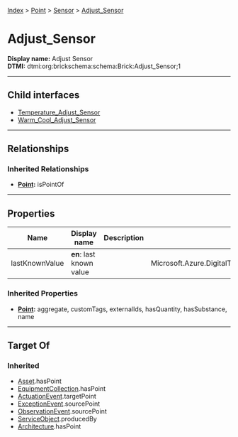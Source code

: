 [Index](../../../index.md) > [Point](../../Point.md) > [Sensor](../Sensor.md) > [Adjust_Sensor](#)
# Adjust_Sensor

**Display name:** Adjust Sensor<br />
**DTMI:** dtmi:org:brickschema:schema:Brick:Adjust_Sensor;1

---

## Child interfaces
* [Temperature_Adjust_Sensor](Temperature_Adjust_Sensor.md)
* [Warm_Cool_Adjust_Sensor](Warm_Cool_Adjust_Sensor.md)

---

## Relationships

### Inherited Relationships
* **[Point](../../Point.md):** isPointOf

---

## Properties

|Name|Display name|Description|Schema|Writable|
|-|-|-|-|-|
|lastKnownValue|**en**: last known value||Microsoft.Azure.DigitalTwins.Parser.Models.DTObjectInfo|True|
### Inherited Properties
* **[Point](../../Point.md):** aggregate, customTags, externalIds, hasQuantity, hasSubstance, name

---

## Target Of
### Inherited
* [Asset](../../../Asset/Asset.md).hasPoint
* [EquipmentCollection](../../../Collection/EquipmentCollection.md).hasPoint
* [ActuationEvent](../../../Event/PointEvent/ActuationEvent.md).targetPoint
* [ExceptionEvent](../../../Event/PointEvent/ExceptionEvent.md).sourcePoint
* [ObservationEvent](../../../Event/PointEvent/ObservationEvent.md).sourcePoint
* [ServiceObject](../../../Information/ServiceObject/ServiceObject.md).producedBy
* [Architecture](../../../Space/Architecture/Architecture.md).hasPoint
